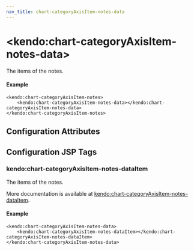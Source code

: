 ```yaml
---
nav_title: chart-categoryAxisItem-notes-data
---
```


# \<kendo:chart-categoryAxisItem-notes-data\>

The items of the notes.

#### Example
    <kendo:chart-categoryAxisItem-notes>
        <kendo:chart-categoryAxisItem-notes-data></kendo:chart-categoryAxisItem-notes-data>
    </kendo:chart-categoryAxisItem-notes>

## Configuration Attributes


##  Configuration JSP Tags

### kendo:chart-categoryAxisItem-notes-dataItem

The items of the notes.

More documentation is available at [kendo:chart-categoryAxisItem-notes-dataItem](/kendo-ui/api/wrappers/jsp/chart/categoryaxisitem-notes-dataitem).

#### Example

    <kendo:chart-categoryAxisItem-notes-data>
        <kendo:chart-categoryAxisItem-notes-dataItem></kendo:chart-categoryAxisItem-notes-dataItem>
    </kendo:chart-categoryAxisItem-notes-data>

